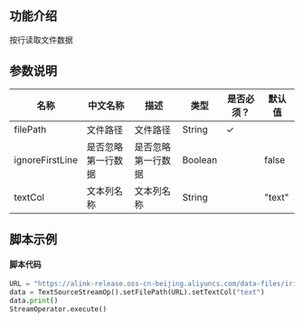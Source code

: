 ## 功能介绍

按行读取文件数据

## 参数说明

<!-- OLD_TABLE -->
<!-- This is the start of auto-generated parameter info -->
<!-- DO NOT EDIT THIS PART!!! -->
| 名称 | 中文名称 | 描述 | 类型 | 是否必须？ | 默认值 |
| --- | --- | --- | --- | --- | --- |
| filePath | 文件路径 | 文件路径 | String | ✓ |  |
| ignoreFirstLine | 是否忽略第一行数据 | 是否忽略第一行数据 | Boolean |  | false |
| textCol | 文本列名称 | 文本列名称 | String |  | "text" |<!-- This is the end of auto-generated parameter info -->


## 脚本示例
#### 脚本代码
```python
URL = "https://alink-release.oss-cn-beijing.aliyuncs.com/data-files/iris.csv"
data = TextSourceStreamOp().setFilePath(URL).setTextCol("text")
data.print()
StreamOperator.execute()
```